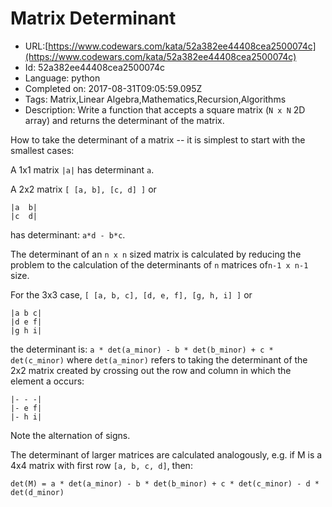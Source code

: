 # Matrix Determinant

 - URL:[https://www.codewars.com/kata/52a382ee44408cea2500074c](https://www.codewars.com/kata/52a382ee44408cea2500074c)
 - Id: 52a382ee44408cea2500074c
 - Language: python
 - Completed on: 2017-08-31T09:05:59.095Z
 - Tags: Matrix,Linear Algebra,Mathematics,Recursion,Algorithms
 - Description:
Write a function that accepts a square matrix (`N x N` 2D array) and returns the determinant of the matrix.

How to take the determinant of a matrix -- it is simplest to start with the smallest cases:

A 1x1 matrix `|a|` has determinant `a`.

A 2x2 matrix `[ [a, b], [c, d] ]` or
```
|a  b|
|c  d|
```
has determinant: `a*d - b*c`.

The determinant of an `n x n` sized matrix is calculated by reducing the problem to the calculation of the determinants of `n` matrices of`n-1 x n-1` size.

For the 3x3 case, `[ [a, b, c], [d, e, f], [g, h, i] ]` or
```
|a b c|  
|d e f|  
|g h i|  
```
the determinant is: `a * det(a_minor) - b * det(b_minor) + c * det(c_minor)` where `det(a_minor)` refers to taking the determinant of the 2x2 matrix created by crossing out the row and column in which the element a occurs:
```
|- - -|
|- e f|
|- h i|  
```
Note the alternation of signs. 

The determinant of larger matrices are calculated analogously, e.g. if M is a 4x4 matrix with first row `[a, b, c, d]`, then:

`det(M) = a * det(a_minor) - b * det(b_minor) + c * det(c_minor) - d * det(d_minor)`

